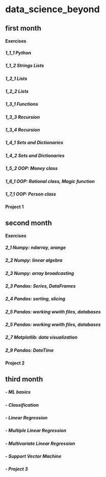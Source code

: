 # data_science_beyond

## first month
#### Exercises
##### 1_1_1 Python
##### 1_1_2 Strings Lists
##### 1_2_1 Lists
##### 1_2_2 Lists
##### 1_3_1 Functions
##### 1_3_3 Recursion
##### 1_3_4 Recursion
##### 1_4_1 Sets and Dictionaries
##### 1_4_2 Sets and Dictionaries
##### 1_5_2 OOP: Money class
##### 1_6_1 OOP: Rational class, Magic function
##### 1_7_1 OOP: Person class
#### Project 1

## second month
#### Exercises
##### 2_1 Numpy: ndarray, arange
##### 2_2 Numpy: linear algebra
##### 2_3 Numpy: array broadcasting 
##### 2_3 Pandas: Series, DataFrames
##### 2_4 Pandas: sorting, slicing
##### 2_5 Pandas: working wwith files, databases
##### 2_5 Pandas: working wwith files, databases
##### 2_7 Matplotlib: data visualization
##### 2_9 Pandas: DateTime
#### Project 2

## third month
##### - ML basics
##### - Classification
##### - Linear Regression
##### - Multiple Linear Regression
##### - Multivariate Linear Regression
##### - Support Vector Machine
##### - Project 3
